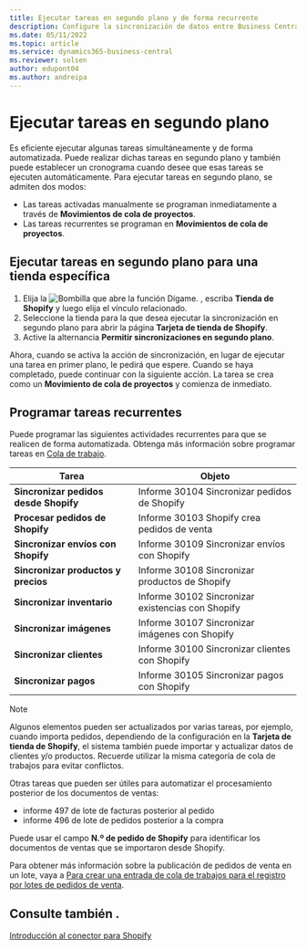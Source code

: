 ```yaml
---
title: Ejecutar tareas en segundo plano y de forma recurrente
description: Configure la sincronización de datos entre Business Central y Shopify en segundo plano.
ms.date: 05/11/2022
ms.topic: article
ms.service: dynamics365-business-central
ms.reviewer: solsen
author: edupont04
ms.author: andreipa
---
```


# Ejecutar tareas en segundo plano

Es eficiente ejecutar algunas tareas simultáneamente y de forma automatizada. Puede realizar dichas tareas en segundo plano y también puede establecer un cronograma cuando desee que esas tareas se ejecuten automáticamente. Para ejecutar tareas en segundo plano, se admiten dos modos:

- Las tareas activadas manualmente se programan inmediatamente a través de **Movimientos de cola de proyectos**.
- Las tareas recurrentes se programan en **Movimientos de cola de proyectos**.

## Ejecutar tareas en segundo plano para una tienda específica

1. Elija la ![Bombilla que abre la función Dígame.](../media/ui-search/search_small.png "Dígame qué desea hacer") , escriba **Tienda de Shopify** y luego elija el vínculo relacionado.
2. Seleccione la tienda para la que desea ejecutar la sincronización en segundo plano para abrir la página **Tarjeta de tienda de Shopify**.
3. Active la alternancia **Permitir sincronizaciones en segundo plano**.

Ahora, cuando se activa la acción de sincronización, en lugar de ejecutar una tarea en primer plano, le pedirá que espere. Cuando se haya completado, puede continuar con la siguiente acción. La tarea se crea como un **Movimiento de cola de proyectos** y comienza de inmediato.

## Programar tareas recurrentes

Puede programar las siguientes actividades recurrentes para que se realicen de forma automatizada. Obtenga más información sobre programar tareas en [Cola de trabajo](../admin-job-queues-schedule-tasks.md).

|Tarea|Objeto|
|------|------------|
|**Sincronizar pedidos desde Shopify**|Informe 30104 Sincronizar pedidos de Shopify|
|**Procesar pedidos de Shopify**|Informe 30103 Shopify crea pedidos de venta|
|**Sincronizar envíos con Shopify**|Informe 30109 Sincronizar envíos con Shopify|
|**Sincronizar productos y precios**|Informe 30108 Sincronizar productos de Shopify|
|**Sincronizar inventario**|Informe 30102 Sincronizar existencias con Shopify|
|**Sincronizar imágenes**|Informe 30107 Sincronizar imágenes con Shopify|
|**Sincronizar clientes**|Informe 30100 Sincronizar clientes con Shopify|
|**Sincronizar pagos**|Informe 30105 Sincronizar pagos con Shopify|

> [!NOTE]
> Algunos elementos pueden ser actualizados por varias tareas, por ejemplo, cuando importa pedidos, dependiendo de la configuración en la **Tarjeta de tienda de Shopify**, el sistema también puede importar y actualizar datos de clientes y/o productos. Recuerde utilizar la misma categoría de cola de trabajos para evitar conflictos.

Otras tareas que pueden ser útiles para automatizar el procesamiento posterior de los documentos de ventas:

- informe 497 de lote de facturas posterior al pedido
- informe 496 de lote de pedidos posterior a la compra

Puede usar el campo **N.º de pedido de Shopify** para identificar los documentos de ventas que se importaron desde Shopify.

Para obtener más información sobre la publicación de pedidos de venta en un lote, vaya a [Para crear una entrada de cola de trabajos para el registro por lotes de pedidos de venta](../ui-batch-posting.md#to-create-a-job-queue-entry-for-batch-posting-of-sales-orders).

## Consulte también .

[Introducción al conector para Shopify](get-started.md)  
